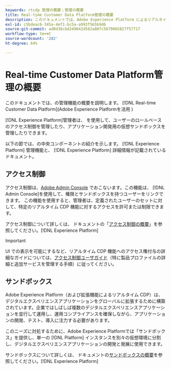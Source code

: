 ```yaml
---
keywords: rtcdp 管理の概要；管理の概要
title: Real-time Customer Data Platform管理の概要
description: このドキュメントでは、Adobe Experience Platform によるリアルタイム顧客データプロファイルの管理機能の概要を説明します。
exl-id: c5bdeac6-345a-4ef1-bc5a-a993f565b9d6
source-git-commit: ad0d38cbd249642d582a807c5679065827f57717
workflow-type: tm+mt
source-wordcount: '282'
ht-degree: 64%

---
```


# Real-time Customer Data Platform管理の概要

このドキュメントでは、の管理機能の概要を説明します。 [!DNL Real-time Customer Data Platform](Adobe Experience Platformを活用 )

[!DNL Experience Platform]管理者は、 を使用して、ユーザーのロールベースのアクセス制御を管理したり、アプリケーション開発用の仮想サンドボックスを管理したりできます。

以下の節では、の中央コンポーネントの紹介を示します。 [!DNL Experience Platform] 管理機能と、 [!DNL Experience Platform] 詳細情報が記載されているドキュメント。

## アクセス制御

アクセス制御は、[Adobe Admin Console](https://adminconsole.adobe.com) でおこないます。この機能は、 [!DNL Admin Console]を使用して、権限とサンドボックスを持つユーザーをリンクできます。 この機能を使用すると、管理者は、定義されたユーザーのセットに対して、特定のリアルタイム CDP 機能に対するアクセスを許可または制限できます。

アクセス制御について詳しくは、 ドキュメントの「[アクセス制御の概要](../../access-control/home.md)」を参照してください。[!DNL Experience Platform]

>[!IMPORTANT]
>
>UI での表示を可能にするなど、リアルタイム CDP 機能へのアクセス権付与の詳細なガイドについては、[アクセス制御ユーザガイド](../../access-control/ui/overview.md)（特に製品プロファイルの詳細と追加サービスを管理する手順）に従ってください。

## サンドボックス

Adobe Experience Platform（および拡張機能によるリアルタイム CDP）は、デジタルエクスペリエンスアプリケーションをグローバルに拡張するために構築されています。企業ではしばしば複数のデジタルエクスペリエンスアプリケーションを並行して運用し、運用コンプライアンスを確保しながら、アプリケーションの開発、テスト、導入に注力する必要があります。

このニーズに対処するために、Adobe Experience Platformでは「サンドボックス」を提供し、単一の [!DNL Platform] インスタンスを別々の仮想環境に分割し、デジタルエクスペリエンスアプリケーションの開発と発展に使用できます。

サンドボックスについて詳しくは、 ドキュメントの[サンドボックスの概要](../../sandboxes/home.md)を参照してください。[!DNL Experience Platform]
